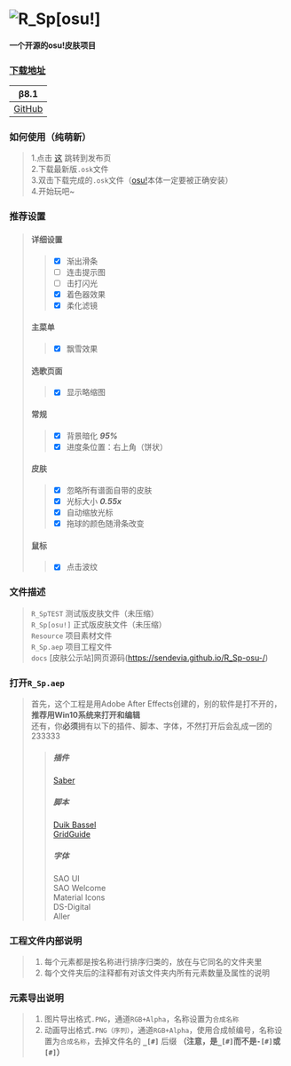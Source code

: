 # ![R_Sp[osu!]](https://i.ppy.sh/bd55bf88ea0f91343731b11d5337d82ef47b91eb/68747470733a2f2f692e6c6f6c692e6e65742f323031382f30392f31302f356239363537626430646136632e706e67)
#### 一个开源的osu!皮肤项目    
### [下载地址](https://github.com/Sendevia/R_Sp-osu-/releases)    
|  β8.1  |
|--------|
|  [GitHub](https://github.com/Sendevia/R_Sp-osu-/releases/download/%CE%B28.1/R_Sp.B8.1.osk)  |

### 如何使用（纯萌新）    
>1.点击 [这](https://github.com/Sendevia/R_SpTEST/releases) 跳转到发布页    
>2.下载最新版`.osk`文件    
>3.双击下载完成的`.osk`文件（[osu!](https://osu.ppy.sh/)本体一定要被正确安装）    
>4.开始玩吧~    

### 推荐设置    
>#### 详细设置    
>>- [x] 渐出滑条    
>>- [ ] 连击提示图    
>>- [ ] 击打闪光    
>>- [x] 着色器效果    
>>- [x] 柔化滤镜    
>#### 主菜单    
>>- [x] 飘雪效果    
>#### 选歌页面    
>>- [x] 显示略缩图    
>#### 常规    
>>- [x] 背景暗化 ***95%***    
>>- [x] 进度条位置：右上角（饼状）    
>#### 皮肤    
>>- [x] 忽略所有谱面自带的皮肤    
>>- [x] 光标大小 ***0.55x***    
>>- [x] 自动缩放光标    
>>- [x] 拖球的颜色随滑条改变    
>#### 鼠标    
>>- [x] 点击波纹    

### 文件描述    
>`R_SpTEST` 测试版皮肤文件（未压缩）    
>`R_Sp[osu!]` 正式版皮肤文件（未压缩）    
>`Resource` 项目素材文件    
>`R_Sp.aep` 项目工程文件    
>`docs` [皮肤公示站]网页源码(https://sendevia.github.io/R_Sp-osu-/)    

### 打开`R_Sp.aep`    
>首先，这个工程是用Adobe After Effects创建的，别的软件是打不开的，    
>**推荐用Win10系统来打开和编辑**    
>还有，你**必须**拥有以下的插件、脚本、字体，不然打开后会乱成一团的233333    
>>##### 插件    
>>[Saber](https://www.videocopilot.net/blog/2016/03/new-plug-in-saber-now-available-100-free/)    
>>##### 脚本    
>>[Duik Bassel](https://rainboxprod.coop/en/tools/duik/duik-download/)    
>>[GridGuide](https://aescripts.com/gridguide-for-after-effects/)    
>>##### 字体    
>>SAO UI    
>>SAO Welcome    
>>Material Icons    
>>DS-Digital    
>>Aller    

### 工程文件内部说明    
> 1. 每个元素都是按名称进行排序归类的，放在与它同名的文件夹里    
> 2. 每个文件夹后的注释都有对该文件夹内所有元素数量及属性的说明    

### 元素导出说明    
> 1. 图片导出格式`.PNG`，通道`RGB+Alpha`，名称设置为`合成名称`    
> 2. 动画导出格式`.PNG（序列）`，通道`RGB+Alpha`，使用合成帧编号，名称设置为`合成名称`，去掉文件名的 **`_[#]`** 后缀 **（注意，是`_[#]`而不是`-[#]`或`[#]`）**    
